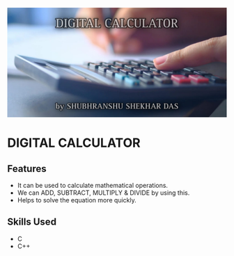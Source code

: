 ![logo](https://github.com/dragINDIANA8/digital_calci/blob/main/Digi_calci%20banner.jpg)
# DIGITAL CALCULATOR

## Features

- It can be used to calculate mathematical operations.
- We can ADD, SUBTRACT, MULTIPLY & DIVIDE by using this.
- Helps to solve the equation more quickly.

## Skills Used

- C
- C++



